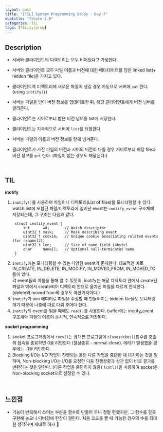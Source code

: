 ```yaml
---
layout: post
title: "[TIL] System Programming Study - Day 7"
subtitle: "fshare 2.0"
categories: TIL
tags: [TIL,sysprog]
---
```


## Description

- 서버와 클라이언트의 디렉토리는 모두 비어있다고 가정한다.
- 서버와 클라이언트 모두 파일 이름과 버전에 대한 메타데이터를 담은 linked list(+ hidden file)을 가지고 있다.


- 클라이언트쪽 디렉토리에 새로운 파일이 생길 경우 자동으로 서버에 `put` 한다. (using `inotify()`)
- 서버는 파일을 받아 버전 정보를 업데이트한 뒤, 해당 클라이언트에게 버전 넘버를 알려준다.
- 클라이언트는 서버로부터 받은 버전 넘버를 list에 저장한다.


- 클라이언트는 지속적으로 서버에 `list`를 요청한다.
- 서버는 파일의 이름과 버전 정보를 함께 넘겨준다.
- 클라이언트가 가진 파일의 버전과 서버의 버전이 다를 경우 서버로부터 해당 file과 버전 정보를 `get` 한다. (파일이 없는 경우도 해당된다.)


<br>

## TIL

**inotify**
   1. `inotify()`를 사용하여 파일이나 디렉토리(List of files)를 모니터링할 수 있다. watch list에 포함된 파일/디렉토리에 일어난 event는 `inotify_event` 구조체에 저장되는데, 그 구조는 다음과 같다.
      ```
       struct inotify_event {
           int      wd;       // Watch descriptor 
           uint32_t mask;     // Mask describing event 
           uint32_t cookie;   // Unique cookie associating related events (for rename(2)) 
           uint32_t len;      // Size of name field (4byte)
           char     name[];   // Optional null-terminated name 
       }
      ```
   2. `inotify`에는 모니터링할 수 있는 다양한 event가 존재한다. 대표적인 예로 IN_CREATE, IN_DELETE, IN_MODIFY, IN_MOVED_FROM, IN_MOVED_TO 등이 있다.<br>각 event들의 이름을 통해 알 수 있듯이, inotify는 해당 디렉토리 안에서 create된 파일과 밖에서 create되어 디렉토리 안으로 옮겨진 파일을 다르게 인식한다. (delete와 moved from의 경우도 마찬가지이다.)
   3. `inotify`가 vim 에디터로 파일을 수정할 때 만들어지는 hidden file들도 모니터링하기 때문에 나중에 따로 다뤄 주어야 한다.
   4. `inotify`의 event를 읽을 때에도 `read()`를 사용한다. buffer에는 inotify_event 구조체와 파일의 이름이 순차적, 연속적으로 저장된다.


**socket programming**

1. socket 프로그래밍에서 `recv()`는 상대편 프로그램이 `closesocket()`함수를 호출해 접속을 종료하면 0을 리턴한다 (정상종료 - normal close). 에러가 발생했을 경우에는 -1을 리턴한다.
2. Blocking I/O는 I/O 작업이 진행되는 동안 다른 작업을 중단한 채 대기하는 것을 말하며, Non-blocking I/O는 I/O를 요청한 다음 진행상황과 상관 없이 바로 결과를 반환하는 것을 말한다. (다른 작업을 중단하지 않음) `fcntl()`을 사용하여 socket을 Non-blocking socket으로 설정할 수 있다.

<br>

## 느낀점
- 기능이 반복해서 쓰이는 부분을 함수로 만들어 두니 정말 편했지만, 그 함수를 잘못 구현해 놓으니 디버깅에 한참이 걸린다. 처음 코드를 짤 때 가능한 경우의 수를 최대한 생각하며 제대로 하자 🥲
